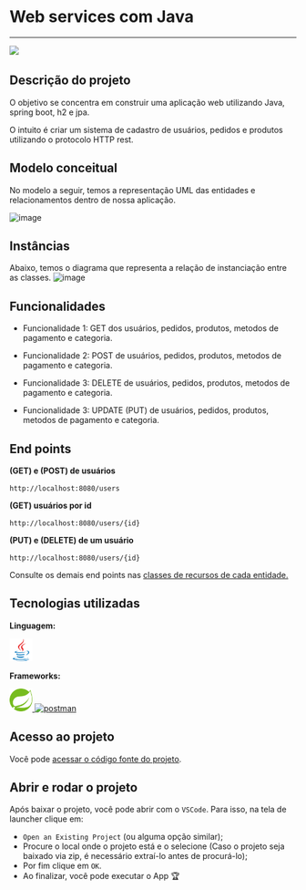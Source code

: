 # Web services com Java
<hr>
   <img src="http://img.shields.io/static/v1?label=STATUS&message=CONCLUIDO&color=RED&style=for-the-badge"/>
   
## Descrição do projeto
O objetivo se concentra em construir uma aplicação web utilizando Java, spring boot, h2 e jpa. 

O intuito é criar um sistema de cadastro de usuários, pedidos e produtos utilizando o protocolo HTTP rest. 

## Modelo conceitual
No modelo a seguir, temos a representação UML das entidades e relacionamentos dentro de nossa aplicação.

![image](https://user-images.githubusercontent.com/84423626/213741009-fbcc8047-4ea7-464b-b34b-4719f36713a0.png)

## Instâncias
Abaixo, temos o diagrama que representa a relação de instanciação entre as classes. 
![image](https://user-images.githubusercontent.com/84423626/213741545-f6873d24-6f1d-4e9c-b56c-07e9c0b9356d.png)

## Funcionalidades
- Funcionalidade 1: GET dos usuários, pedidos, produtos, metodos de pagamento e categoria.

- Funcionalidade 2: POST de usuários, pedidos, produtos, metodos de pagamento e categoria.

- Funcionalidade 3: DELETE de usuários, pedidos, produtos, metodos de pagamento e categoria.

- Funcionalidade 3: UPDATE (PUT) de usuários, pedidos, produtos, metodos de pagamento e categoria.

## End points

<strong> (GET) e (POST) de usuários </strong> <br>

    http://localhost:8080/users
    
<strong> (GET) usuários por id </strong> <br>

    http://localhost:8080/users/{id}
    
<strong> (PUT) e (DELETE) de um usuário </strong> <br>

    http://localhost:8080/users/{id}

Consulte os demais end points nas [classes de recursos de cada entidade.](https://github.com/RonaldAG/Projeto-web-services-com-Spring-Boot-JPA-Hibernate-/tree/main/src/main/java/com/demo/course/resources)
    

## Tecnologias utilizadas

<strong> Linguagem: </strong> <br>

<a href="https://www.java.com" target="_blank"> <img src="https://raw.githubusercontent.com/devicons/devicon/master/icons/java/java-original.svg" alt="java" width="40" height="40"/> </a>

<strong> Frameworks: </strong> <br>

<a href="https://spring.io.com" target="_blank"> <img src="https://raw.githubusercontent.com/devicons/devicon/master/icons/spring/spring-original.svg" alt="spring" width="40" height="40"/>  </a>
<a href="https://www.postman.com/" target="_blank"> <img src="https://www.logolynx.com/images/logolynx/84/84b61060699fcac2ac5e915d71ea8567.jpeg" alt="postman" width="40" height="40"/>  </a>


## Acesso ao projeto

Você pode [acessar o código fonte do projeto](https://github.com/RonaldAG/alura-stickers-api-2/tree/main/src/main/java/com/alura/technologiesapi).

## Abrir e rodar o projeto

Após baixar o projeto, você pode abrir com o `VSCode`. Para isso, na tela de launcher clique em:

- `Open an Existing Project` (ou alguma opção similar);
- Procure o local onde o projeto está e o selecione (Caso o projeto seja baixado via zip, é necessário extraí-lo antes de procurá-lo);
- Por fim clique em `OK`.
- Ao finalizar, você pode executar o App 🏆
